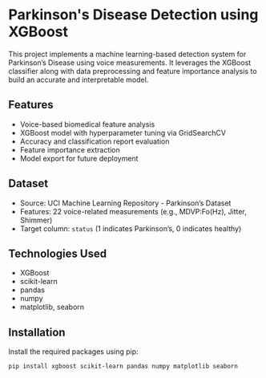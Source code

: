# Parkinson's Disease Detection using XGBoost

This project implements a machine learning-based detection system for Parkinson’s Disease using voice measurements. It leverages the XGBoost classifier along with data preprocessing and feature importance analysis to build an accurate and interpretable model.

## Features

- Voice-based biomedical feature analysis
- XGBoost model with hyperparameter tuning via GridSearchCV
- Accuracy and classification report evaluation
- Feature importance extraction
- Model export for future deployment

## Dataset

- Source: UCI Machine Learning Repository - Parkinson’s Dataset
- Features: 22 voice-related measurements (e.g., MDVP:Fo(Hz), Jitter, Shimmer)
- Target column: `status` (1 indicates Parkinson’s, 0 indicates healthy)

## Technologies Used

- XGBoost
- scikit-learn
- pandas
- numpy
- matplotlib, seaborn

## Installation

Install the required packages using pip:

```bash
pip install xgboost scikit-learn pandas numpy matplotlib seaborn
